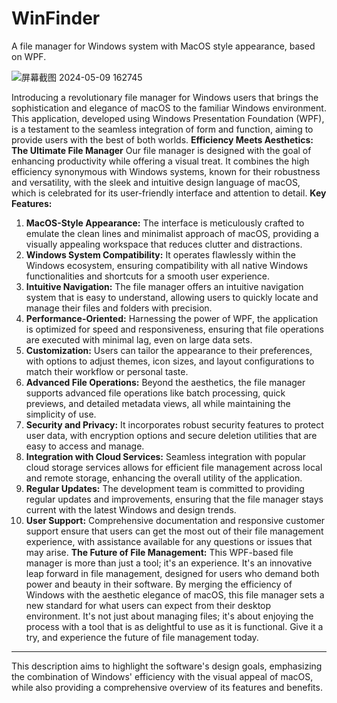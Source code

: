 # WinFinder
A file manager for Windows system with MacOS style appearance, based on WPF.

![屏幕截图 2024-05-09 162745](https://github.com/clzoc/WinFinder/assets/62627722/270582ca-4cfb-41a4-9b84-c5404230e93b)

Introducing a revolutionary file manager for Windows users that brings the sophistication and elegance of macOS to the familiar Windows environment. This application, developed using Windows Presentation Foundation (WPF), is a testament to the seamless integration of form and function, aiming to provide users with the best of both worlds.
**Efficiency Meets Aesthetics: The Ultimate File Manager**
Our file manager is designed with the goal of enhancing productivity while offering a visual treat. It combines the high efficiency synonymous with Windows systems, known for their robustness and versatility, with the sleek and intuitive design language of macOS, which is celebrated for its user-friendly interface and attention to detail.
**Key Features:**
1. **MacOS-Style Appearance:** The interface is meticulously crafted to emulate the clean lines and minimalist approach of macOS, providing a visually appealing workspace that reduces clutter and distractions.
2. **Windows System Compatibility:** It operates flawlessly within the Windows ecosystem, ensuring compatibility with all native Windows functionalities and shortcuts for a smooth user experience.
3. **Intuitive Navigation:** The file manager offers an intuitive navigation system that is easy to understand, allowing users to quickly locate and manage their files and folders with precision.
4. **Performance-Oriented:** Harnessing the power of WPF, the application is optimized for speed and responsiveness, ensuring that file operations are executed with minimal lag, even on large data sets.
5. **Customization:** Users can tailor the appearance to their preferences, with options to adjust themes, icon sizes, and layout configurations to match their workflow or personal taste.
6. **Advanced File Operations:** Beyond the aesthetics, the file manager supports advanced file operations like batch processing, quick previews, and detailed metadata views, all while maintaining the simplicity of use.
7. **Security and Privacy:** It incorporates robust security features to protect user data, with encryption options and secure deletion utilities that are easy to access and manage.
8. **Integration with Cloud Services:** Seamless integration with popular cloud storage services allows for efficient file management across local and remote storage, enhancing the overall utility of the application.
9. **Regular Updates:** The development team is committed to providing regular updates and improvements, ensuring that the file manager stays current with the latest Windows and design trends.
10. **User Support:** Comprehensive documentation and responsive customer support ensure that users can get the most out of their file management experience, with assistance available for any questions or issues that may arise.
**The Future of File Management:**
This WPF-based file manager is more than just a tool; it's an experience. It's an innovative leap forward in file management, designed for users who demand both power and beauty in their software. By merging the efficiency of Windows with the aesthetic elegance of macOS, this file manager sets a new standard for what users can expect from their desktop environment. It's not just about managing files; it's about enjoying the process with a tool that is as delightful to use as it is functional. Give it a try, and experience the future of file management today.

--- 

This description aims to highlight the software's design goals, emphasizing the combination of Windows' efficiency with the visual appeal of macOS, while also providing a comprehensive overview of its features and benefits.
